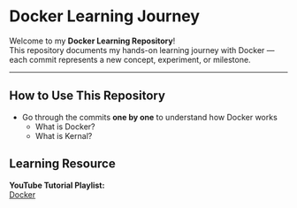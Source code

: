 # Docker Learning Journey

Welcome to my **Docker Learning Repository**!  
This repository documents my hands-on learning journey with Docker — each commit represents a new concept, experiment, or milestone.  

---

## How to Use This Repository

- Go through the commits **one by one** to understand how Docker works
    - What is Docker?
    - What is Kernal?

## Learning Resource

**YouTube Tutorial Playlist:**  
[Docker](https://www.youtube.com/playlist?list=PLpCqPSEm2Xe8dVi8cCLM9jmRp-FtEIGil)

